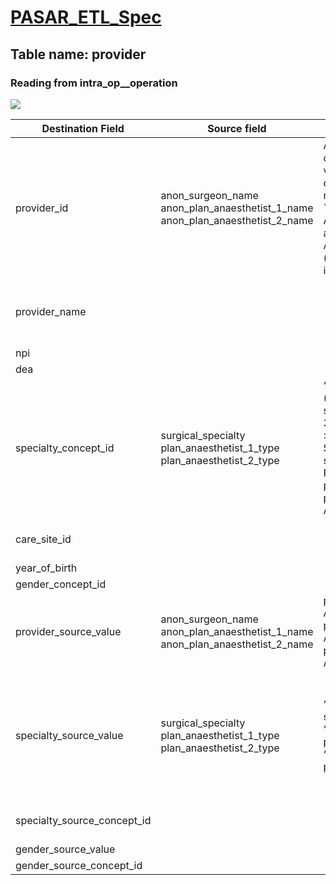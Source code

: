 <div class="container-lg px-3 my-5 markdown-body">

# [PASAR_ETL_Spec](https://sidata.plus/PASAR_ETL_Spec/)

## Table name: provider

### Reading from intra_op__operation

![](https://sidata.plus/PASAR_ETL_Spec/md_files/image40.png)

<table>

<thead>

<tr>

<th>Destination Field</th>

<th>Source field</th>

<th>Logic</th>

<th>Comment field</th>

</tr>

</thead>

<tbody>

<tr>

<td>provider_id</td>

<td>anon_surgeon_name  
anon_plan_anaesthetist_1_name  
anon_plan_anaesthetist_2_name</td>

<td>Autogenerated unique ids based on fields *_name. This field is varchar, which needs to be converted to integer. Suggestion: running id by alphabetical order of `ANON_Surgeon_Name, ANON_Plan_Anaesthetist_1_Name and ANON_Plan_Anaesthetist_2_Name` (easy to code, but non-idempotent)  

</td>

<td>Each id is considered a new surgeon/aneasthetist. PASAR has no master provider table.</td>

</tr>

<tr>

<td>provider_name</td>

<td></td>

<td></td>

<td>No data; although PASAR has field anon_surgeon_name and the likes, they are surgeon IDs not Names.</td>

</tr>

<tr>

<td>npi</td>

<td></td>

<td></td>

<td>no data</td>

</tr>

<tr>

<td>dea</td>

<td></td>

<td></td>

<td>no data</td>

</tr>

<tr>

<td>specialty_concept_id</td>

<td>surgical_specialty  
plan_anaesthetist_1_type  
plan_anaesthetist_2_type</td>

<td>“Obtain standard concept ID (under Provider domain) from surgical_specialty. Gynecology -> 38003902 Orthopaedic Surgery -> 38004465 VASCULAR SURGERY -> 38004496  
“Obtain standard concept ID (under Provider domain) from plan_anaesthetist_1_type and plan_anaesthetist_2_type. Anesthesiology -> 38004450”  
</td>

<td>For plan_anaesthetist_1_type and plan_anaesthetist_2_type, the concept id are Anesthesiology regardless the value within the fields.  

</td>

</tr>

<tr>

<td>care_site_id</td>

<td></td>

<td></td>

<td>Providers should be from SGH, so only put id for SGH here</td>

</tr>

<tr>

<td>year_of_birth</td>

<td></td>

<td></td>

<td>no data</td>

</tr>

<tr>

<td>gender_concept_id</td>

<td></td>

<td></td>

<td>no data</td>

</tr>

<tr>

<td>provider_source_value</td>

<td>anon_surgeon_name  
anon_plan_anaesthetist_1_name  
anon_plan_anaesthetist_2_name</td>

<td>provider_source_value = ANON_Surgeon_Name  
provider_source_value = ANON_Plan_Anaesthetist_1_Name  
provider_source_value = ANON_Plan_Anaesthetist_2_Name</td>

<td></td>

</tr>

<tr>

<td>specialty_source_value</td>

<td>surgical_specialty  
plan_anaesthetist_1_type  
plan_anaesthetist_2_type</td>

<td>“specialty_source_value = surgical_specialty”  
“specialty_source_value = plan_anaesthetist_1_type”  
“specialty_source_value = plan_anaesthetist_2_type “</td>

<td>“values: Gynaecology, Orthopaedic Surgery, VASCULAR SURGERY, Gastroenterology & Hepatology, ORTHOPAEDIC SURGERY, Colorectal Surgery, Cardiothoracic Surgery, Cardiology” “value: Anesthesiology”</td>

</tr>

<tr>

<td>specialty_source_concept_id</td>

<td></td>

<td></td>

<td>no master table for specialty, may skip for now</td>

</tr>

<tr>

<td>gender_source_value</td>

<td></td>

<td></td>

<td>no data</td>

</tr>

<tr>

<td>gender_source_concept_id</td>

<td></td>

<td></td>

<td>no data</td>

</tr>

</tbody>

</table>

</div>

<script>anchors.add();</script>
